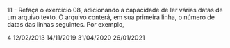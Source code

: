11 - Refaça o exercício 08, adicionando a capacidade de ler várias datas de um arquivo texto. O arquivo conterá, em sua
primeira linha, o número de datas das linhas seguintes. Por exemplo,

4
12/02/2013
14/11/2019
31/04/2020
26/01/2021